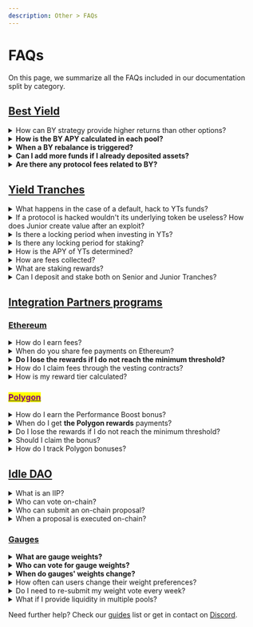 ```yaml
---
description: Other > FAQs
---
```


# FAQs

On this page, we summarize all the FAQs included in our documentation split by category.

## [Best Yield](../products/best-yield/faqs.md)

<details>

<summary>How can BY strategy provide higher returns than other options?</summary>

The algorithm is programmed to analyze the supply rate functions across integrated protocols and total funds in the pool, and it's able to constantly rebalance capital across any number of protocols to **earn the highest interest rate possible** with very high precision.

</details>

<details>

<summary><strong>How is the BY APY calculated in each pool?</strong></summary>

The displayed APY is the aggregated interest rate of the APYs coming from multiple lending providers, depending on the allocated funds and the governance tokens from the underlying protocols.

</details>

<details>

<summary><strong>When a BY rebalance is triggered?</strong></summary>

Several factors can trigger a rebalance. Factors related to network conditions/congestion, and if a new allocation exceeds the previous one by a significant percentage. Hence, the timing is variable.

In general, a rebalance happens every 3 hours on Ethereum and hourly on Polygon.

</details>

<details>

<summary><strong>Can I add more funds if I already deposited assets?</strong></summary>

Yes, any user who has already deposited funds within one or more pools can add additional funds to the current deposited assets.&#x20;

Each addition of new funds always requires a confirmation and signature via smart contract, and therefore require to pay the related network fees (not controlled or received by Idle in any case).

</details>

<details>

<summary><strong>Are there any protocol fees related to BY?</strong></summary>

Idle currently sets a 10% fee when deposited funds are withdrawn. For more information on Idle's fees, please visit the dedicated [Fees section](../products/fees.md)

</details>

## [Yield Tranches](../products/yield-tranches/faqs.md)

<details>

<summary>What happens in the case of a default, hack to YTs funds?</summary>

Read the[ YTs Edge Cases ](../developers/yield-tranches/edge-cases.md)section to learn more about default or hack scenarios and how they would be managed.

</details>

<details>

<summary>If a protocol is hacked wouldn't its underlying token be useless? How does Junior create value after an exploit?</summary>

If the attacker is able to completely drain a protocol, both Senior and Junior tranches would be affected. This event is extremely rare, as usually a hack is composed of recursive interactions that steal part of the funds. When the protocol itself is hacked, there are guardians that can pause the system and prevent further losses. Even if validators are directly hacked, it's unlikely that all the validators will suffer the same issue, just causing partial losses.

In this vision, Senior Tranche increases the security profile of the liquidity provider, adding an extra layer of protection: Junior Tranche deposits.

</details>

<details>

<summary>Is there a locking period when investing in YTs?</summary>

There are **no locking periods or epochs** and users are free to enter and exit at any time. The interest earned (and governance tokens, after being partially sold in the market) will be split between the two classes according to a predefined ratio called _trancheAPRSplitRatio_ (e.g. 10% interest to Senior tranche holders and 90% to Junior tranche).

</details>

<details>

<summary>Is there any locking period for staking?</summary>

There is no lockup period for staking.

</details>

<details>

<summary>How is the APY of YTs determined?</summary>

The base APY, before being split between tranches, is provided by the underlying strategy that takes into account the reinvestment of the accrued governance tokens (except for eventual IDLE rewards). The actual APY of each tranche class is determined by the ratio between the current underlying TVL of Senior and Junior tranches (i.e. APY = share of yield allocated to senior tranches/Senior TVL). The APY has to be considered net of fees.&#x20;

For more info [view the readme](https://github.com/Idle-Labs/idle-tranches#idle-dynamic-tranches) on GitHub.

</details>

<details>

<summary>How are fees collected?</summary>

Fees are collected at each harvest event. When the strategy auto-reinvest accrued tokens, the **Idle protocol charges a 10% performance fee**. Revenues get routed to the _FeeCollector_ address.

</details>

<details>

<summary>What are staking rewards?</summary>

To keep a good ratio between Senior and Junior tranches and a healthy APY, part of farmed governance tokens (e.g. IDLE) are redistributed to users who stake their tranche tokens in specific tranche rewards contracts.

</details>

<details>

<summary>Can I deposit and stake both on Senior and Junior Tranches?</summary>

You can always deposit in the Tranche of your preference. Staking is available only in Senior tranches. Next to Senior tranches APYs you can over the ℹ️ and see the breakdown of the APR.

</details>

## [Integration Partners programs](faqs.md#integration-partners-programs)

### [Ethereum](broken-reference)

<details>

<summary>How do I earn fees?</summary>

Include your wallet address as part of the deposit transaction data. More information regarding the input parameters of the deposit method can be found in the BY [Methods](../developers/best-yield/methods/) section in the [Protocols](broken-reference) chapter.

</details>

<details>

<summary>When do you share fee payments on Ethereum?</summary>

Leagues process the $IDLE payments towards the vesting contracts weekly.\
\
The minimum threshold to execute the fee-sharing is 500 $IDLE.

</details>

<details>

<summary><strong>Do I lose the rewards if I do not reach the minimum threshold?</strong></summary>

Accrued shared fees that do not reach the minimum threshold are recorded in the dashboard until their sum is higher than 500 $IDLE. Once rewards reach that threshold, the fee-sharing payment is executed.

</details>

<details>

<summary>How do I claim fees through the vesting contracts?</summary>

The Treasury League deploys a vesting contract for each partner. Deployment is executed when the first payment is processed. The same contract will receive the following payments and only the referral address is entitled to redeem the vested tokens. Tokens are vested on a linear basis over a 3-month period and the partner can claim them anytime.

</details>

<details>

<summary>How is my reward tier calculated?</summary>

Your tier is calculated as the average Partner Deposited Asset (PDA) value between the first deposit and the first payment. When the fee-sharing transaction is executed, the tier is then calculated in the timeframe between that day and the next payment.\
You can check some helpful examples [here](broken-reference).

</details>

### [<mark style="color:purple;">Polygon</mark>](broken-reference)

<details>

<summary>How do I earn the Performance Boost bonus?</summary>

Include your wallet address as part of the deposit transaction data. More information regarding the input parameters of the deposit method can be found in the BY [Methods](../developers/best-yield/methods/) section in the [Protocols](broken-reference) chapter.

</details>

<details>

<summary>When do I get <strong>the Polygon rewards</strong> payments?</summary>

$MATIC rewards are processed on a weekly basis.

</details>

<details>

<summary>Do I lose the rewards if I do not reach the minimum threshold?</summary>

Accrued bonuses that do not reach the minimum threshold are recorded in the dashboard until their sum is higher than 100 $MATIC. Once rewards reach the threshold, the bonus payment is executed.

</details>

<details>

<summary>Should I claim the bonus?</summary>

The Treasury League sends the bonus to the referral address attached to deposits, no need to claim it.

</details>

<details>

<summary>How do I track Polygon bonuses?</summary>

You can track the $MATIC rewards on the dedicated Polygon [Dune Analytics](https://dune.xyz/queries/210529) dashboard.

</details>

## [Idle DAO](../governance/idle-dao/faqs.md)

<details>

<summary>What is an IIP?</summary>

IIP, as explained in the docs [Glossary](golossary.md), stands for the _Idle Improvement Proposal_ and represents a proposal for a protocol change that needs to go through $IDLE token holders' on-chain vote.

</details>

<details>

<summary>Who can vote on-chain?</summary>

Every user that holds $IDLE can vote, but to get the eligibility before voting they must [self-delegate or delegate](https://gov.idle.finance/t/guide-how-to-delegate) to others their voting rights.

</details>

<details>

<summary>Who can submit an on-chain proposal?</summary>

Every address with at least 130,000 $IDLE delegated can submit on-chain proposals. \
At any stage, the proposal can be cancelled by its creator or if he/she loses the required delegated votes.

</details>

<details>

<summary>When a proposal is executed on-chain?</summary>

The quorum to execute any change on the protocol is 520,000 $IDLE and an IIP is executed if the majority (50% +1) of the voters cast a “_For_” vote.

</details>

### [Gauges](../governance/idle-staking/gauges/faqs.md)

<details>

<summary><strong>What are gauge weights?</strong></summary>

Gauge weights account how much $IDLE will be received by a liquidity gauge.

</details>

<details>

<summary><strong>Who can vote for gauge weights?</strong></summary>

Only users who stake/lock their $IDLE (i.e. stkIDLE holders) have access to gauge weight voting.

</details>

<details>

<summary><strong>When do gauges' weights change?</strong></summary>

Gauges’ weights change once a week, every Thursday (\~12:00 AM UTC).

</details>

<details>

<summary>How often can users change their weight preferences?</summary>

Users can change their weights once every 10 days. The 10-days window is counted since their last voting preference submission.

</details>

<details>

<summary>Do I need to re-submit my weight vote every week?</summary>

Users don't have to vote again every week except if they want to change their vote distribution.

</details>

<details>

<summary>What if I provide liquidity in multiple pools? </summary>

Your voting power applies to all gauges but may produce different boosts based on how much liquidity you are providing and how much total liquidity the PYT pool has.

</details>



Need further help? Check our [guides](guides/) list or get in contact on [Discord](https://discord.com/invite/mpySAJp).
